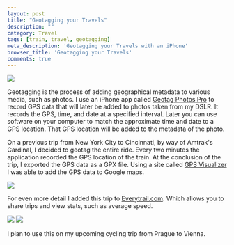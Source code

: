 ```yaml
---
layout: post
title: "Geotagging your Travels"
description: ""
category: Travel
tags: [train, travel, geotagging]
meta_description: 'Geotagging your Travels with an iPhone'
browser_title: 'Geotagging your Travels'
comments: true
---
```


<img src = "{{ site.url }}/assets/geotagtravel/traintop.png" style="max-width: 625px" />

Geotagging is the process of adding geographical metadata to various media, 
such as photos. I use an iPhone app called [Geotag Photos Pro](http://www.geotagphotos.net)
to record GPS data that will later be added to photos taken from my DSLR. It records the GPS,
time, and date at a specified interval. Later you can use software on your computer to match
the approximate time and date to a GPS location. That GPS location will be added to the metadata
of the photo.

On a previous trip from New York City to Cincinnati, by way of Amtrak's Cardinal, I decided to
geotag the entire ride. Every two minutes the application recorded the GPS location of
the train. At the conclusion of the trip, I exported the GPS data as a GPX file. Using a site called
[GPS Visualizer](http://www.gpsvisualizer.com) I was able to add the GPS data to Google maps.

<img src = "{{ site.url }}/assets/geotagtravel/geotagmap.png" style="max-width: 625px" />

For even more detail I added this trip to [Everytrail.com](http://www.everytrail.com/view_trip.php?trip_id=2690362). 
Which allows you to share trips and view stats, such as average speed.

<img src = "{{ site.url }}/assets/geotagtravel/tripgraph.png" style="max-width: 625px" />
<img src = "{{ site.url }}/assets/geotagtravel/tripinfo.png" style="max-width: 625px" />

I plan to use this on my upcoming cycling trip from Prague to Vienna.
